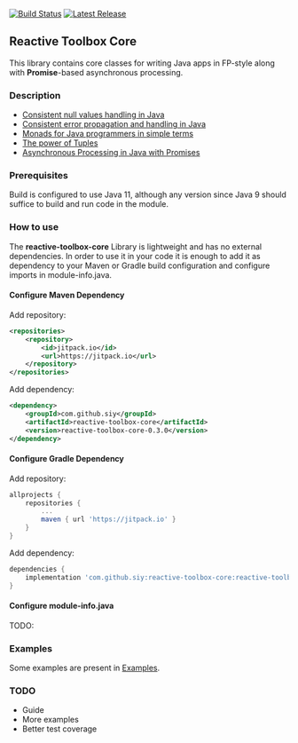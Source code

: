 [![Build Status](https://travis-ci.org/siy/reactive-toolbox-core.svg?branch=master)](https://travis-ci.org/siy/reactive-toolbox-core)
[![Latest Release](https://jitpack.io/v/siy/reactive-toolbox-core.svg)](https://jitpack.io/#siy/reactive-toolbox-core)

## Reactive Toolbox Core

This library contains core classes for writing Java apps in FP-style along with __Promise__-based asynchronous processing.

### Description
 - [Consistent null values handling in Java](https://dev.to/siy/consistent-null-values-handling-in-java-3c5e)
 - [Consistent error propagation and handling in Java](https://dev.to/siy/consistent-error-propagation-and-handling-in-java-158j)
 - [Monads for Java programmers in simple terms](https://dev.to/siy/monads-for-java-programmers-in-simple-terms-1959)
 - [The power of Tuples](https://dev.to/siy/the-power-of-tuples-2cf4)
 - [Asynchronous Processing in Java with Promises](https://dev.to/siy/asynchronous-processing-in-java-with-promises-2oj0)

### Prerequisites
Build is configured to use Java 11, although any version since Java 9 should suffice
to build and run code in the module.

### How to use
The __reactive-toolbox-core__ Library is lightweight and has no external dependencies. In order to use it in your code
it is enough to add it as dependency to your Maven or Gradle build configuration and configure imports in module-info.java. 
 
#### Configure Maven Dependency

Add repository:
```xml
<repositories>
    <repository>
        <id>jitpack.io</id>
        <url>https://jitpack.io</url>
    </repository>
</repositories>
```
Add dependency:
```xml
<dependency>
    <groupId>com.github.siy</groupId>
    <artifactId>reactive-toolbox-core</artifactId>
    <version>reactive-toolbox-core-0.3.0</version>
</dependency>
```
#### Configure Gradle Dependency

Add repository:
```groovy
allprojects {
    repositories {
        ...
        maven { url 'https://jitpack.io' }
    }
}
```
Add dependency:
```groovy
dependencies {
    implementation 'com.github.siy:reactive-toolbox-core:reactive-toolbox-core-0.3.0'
}
```
#### Configure module-info.java
TODO:
### Examples

Some examples are present in [Examples](https://github.com/siy/reactive-toolbox-core/tree/master/src/test/java/org/reactivetoolbox/core/examples).

### TODO
 - Guide
 - More examples
 - Better test coverage
 
